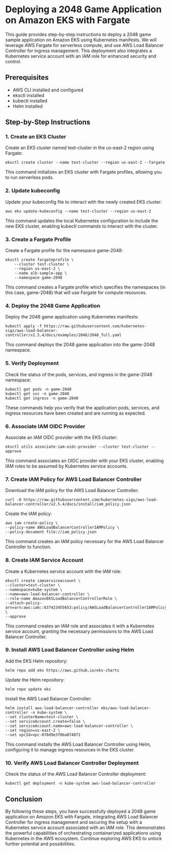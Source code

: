 # Deploying a 2048 Game Application on Amazon EKS with Fargate
This guide provides step-by-step instructions to deploy a 2048 game sample application on Amazon EKS using Kubernetes manifests. We will leverage AWS Fargate for serverless compute, and use AWS Load Balancer Controller for ingress management. This deployment also integrates a Kubernetes service account with an IAM role for enhanced security and control.

## Prerequisites
- AWS CLI installed and configured
- eksctl installed
- kubectl installed
- Helm installed

## Step-by-Step Instructions
### 1. Create an EKS Cluster
Create an EKS cluster named test-cluster in the us-east-2 region using Fargate:
~~~
eksctl create cluster --name test-cluster --region us-east-2 --fargate
~~~

This command initializes an EKS cluster with Fargate profiles, allowing you to run serverless pods.

### 2. Update kubeconfig
Update your kubeconfig file to interact with the newly created EKS cluster:
~~~
aws eks update-kubeconfig --name test-cluster --region us-east-2
~~~
This command updates the local Kubernetes configuration to include the new EKS cluster, enabling kubectl commands to interact with the cluster.

### 3. Create a Fargate Profile
Create a Fargate profile for the namespace game-2048:
~~~
eksctl create fargateprofile \
    --cluster test-cluster \
    --region us-east-2 \
    --name alb-sample-app \
    --namespace game-2048
~~~
This command creates a Fargate profile which specifies the namespaces (in this case, game-2048) that will use Fargate for compute resources.

### 4. Deploy the 2048 Game Application
Deploy the 2048 game application using Kubernetes manifests:
~~~
kubectl apply -f https://raw.githubusercontent.com/kubernetes-sigs/aws-load-balancer-controller/v2.5.4/docs/examples/2048/2048_full.yaml
~~~
This command deploys the 2048 game application into the game-2048 namespace.

### 5. Verify Deployment
Check the status of the pods, services, and ingress in the game-2048 namespace:
~~~
kubectl get pods -n game-2048
kubectl get svc -n game-2048
kubectl get ingress -n game-2048
~~~
These commands help you verify that the application pods, services, and ingress resources have been created and are running as expected.

### 6. Associate IAM OIDC Provider
Associate an IAM OIDC provider with the EKS cluster:
~~~
eksctl utils associate-iam-oidc-provider --cluster test-cluster --approve
~~~
This command associates an OIDC provider with your EKS cluster, enabling IAM roles to be assumed by Kubernetes service accounts.

### 7. Create IAM Policy for AWS Load Balancer Controller
Download the IAM policy for the AWS Load Balancer Controller:
~~~
curl -O https://raw.githubusercontent.com/kubernetes-sigs/aws-load-balancer-controller/v2.5.4/docs/install/iam_policy.json
~~~
Create the IAM policy:
~~~
aws iam create-policy \
--policy-name AWSLoadBalancerControllerIAMPolicy \
--policy-document file://iam_policy.json
~~~
This command creates an IAM policy necessary for the AWS Load Balancer Controller to function.

### 8. Create IAM Service Account
Create a Kubernetes service account with the IAM role:
~~~
eksctl create iamserviceaccount \
--cluster=test-cluster \
--namespace=kube-system \
--name=aws-load-balancer-controller \
--role-name AmazonEKSLoadBalancerControllerRole \
--attach-policy-arn=arn:aws:iam::637423455653:policy/AWSLoadBalancerControllerIAMPolicy \
--approve
~~~
This command creates an IAM role and associates it with a Kubernetes service account, granting the necessary permissions to the AWS Load Balancer Controller.

### 9. Install AWS Load Balancer Controller using Helm
Add the EKS Helm repository:
~~~
helm repo add eks https://aws.github.io/eks-charts
~~~
Update the Helm repository:
~~~
helm repo update eks
~~~
Install the AWS Load Balancer Controller:
~~~
helm install aws-load-balancer-controller eks/aws-load-balancer-controller -n kube-system \
--set clusterName=test-cluster \
--set serviceAccount.create=false \
--set serviceAccount.name=aws-load-balancer-controller \
--set region=us-east-2 \
--set vpcId=vpc-078d9e3f0ba0740f1
~~~
This command installs the AWS Load Balancer Controller using Helm, configuring it to manage ingress resources in the EKS cluster.

### 10. Verify AWS Load Balancer Controller Deployment
Check the status of the AWS Load Balancer Controller deployment:
~~~
kubectl get deployment -n kube-system aws-load-balancer-controller
~~~

## Conclusion
By following these steps, you have successfully deployed a 2048 game application on Amazon EKS with Fargate, integrating AWS Load Balancer Controller for ingress management and securing the setup with a Kubernetes service account associated with an IAM role. This demonstrates the powerful capabilities of orchestrating containerized applications using Kubernetes in the AWS ecosystem. Continue exploring AWS EKS to unlock further potential and possibilities.









































































